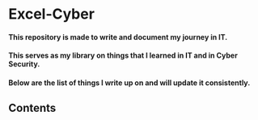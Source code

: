 # Excel-Cyber

#### This repository is made to write and document my journey in IT.

#### This serves as my library on things that I learned in IT and in Cyber Security.

#### Below are the list of things I write up on and will update it consistently.

## Contents




